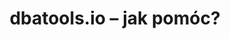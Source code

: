 ---
title: dbatools.io – jak pomóc?
tags: [dbatools, community, tools, sqlfamily]
excerpt: Skorzystaj z pracy i doświadczenia innych
lang: pl
ref: dbatoolshowtocontribute
locale: pl-PL
toc: true
---